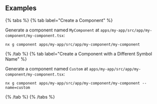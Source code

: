 ## Examples

{% tabs %}
{% tab label="Create a Component" %}

Generate a component named `MyComponent` at `apps/my-app/src/app/my-component/my-component.tsx`:

```shell
nx g component apps/my-app/src/app/my-component/my-component
```

{% /tab %}
{% tab label="Create a Component with a Different Symbol Name" %}

Generate a component named `Custom` at `apps/my-app/src/app/my-component/my-component.tsx`:

```shell
nx g component apps/my-app/src/app/my-component/my-component --name=custom
```

{% /tab %}
{% /tabs %}

